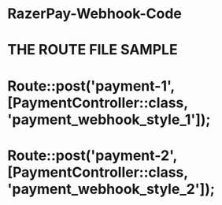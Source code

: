 # RazerPay-Webhook-Code
# THE ROUTE FILE SAMPLE 
# Route::post('payment-1', [PaymentController::class, 'payment_webhook_style_1']);
# Route::post('payment-2', [PaymentController::class, 'payment_webhook_style_2']);
